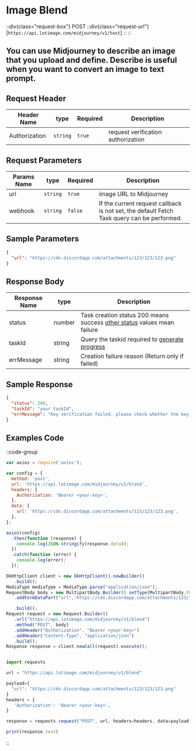# Image Blend

::div{class="request-box"}
<span class="request-identifier">POST</span>
::div{class="request-url"}
[`https://api.lotimage.com/midjourney/v1/text`]
::
::

## You can use Midjourney to describe an image that you upload and define. Describe is useful when you want to convert an image to text prompt.

## Request Header

| Header Name   | type     | Required | Description                        |
| ------------- | -------- | -------- | ---------------------------------- |
| Authorization | `string` | `true`   | request verification authorization |

## Request Parameters

| Params Name | type     | Required | Description                                                                                |
| ----------- | -------- | -------- | ------------------------------------------------------------------------------------------ |
| url         | `string` | `true`   | image URL to Midjourney                                                                    |
| webhook     | `string` | `false`  | If the current request callback is not set, the default Fetch Task query can be performed. |

## Sample Parameters

```json
{
  "url": "https://cdn.discordapp.com/attachments/123/123/123.png"
}
```

## Response Body

| Response Name | type   | Description                                                                                                   |
| ------------- | ------ | ------------------------------------------------------------------------------------------------------------- |
| status        | number | Task creation status 200 means success [other status](https://docs.lotimage.com/status) values ​​mean failure |
| taskId        | string | Query the taskid required to [generate progress](https://docs.lotimage.com/api/fetch-task-progress)           |
| errMessage    | string | Creation failure reason (Return only if failed)                                                               |

## Sample Response

```json
{
  "status": 200,
  "taskId": "your taskId",
  "errMessage": "Key verification failed, please check whether the key is correct"
}
```

## Examples Code

::code-group

```js [node]
var axios = require('axios');

var config = {
  method: 'post',
  url: 'https://api.lotimage.com/midjourney/v1/blend',
  headers: {
    Authorization: 'Bearer <your-key>',
  },
  data: {
    url: 'https://cdn.discordapp.com/attachments/123/123/123.png',
  },
};

axios(config)
  .then(function (response) {
    console.log(JSON.stringify(response.data));
  })
  .catch(function (error) {
    console.log(error);
  });
```

```js [Java]
OkHttpClient client = new OkHttpClient().newBuilder()
   .build();
MediaType mediaType = MediaType.parse("application/json");
RequestBody body = new MultipartBody.Builder().setType(MultipartBody.FORM)
   .addFormDataPart("url",'https://cdn.discordapp.com/attachments/123/123/123.png')

   .build();
Request request = new Request.Builder()
   .url("https://api.lotimage.com/midjourney/v1/blend")
   .method("POST", body)
   .addHeader("Authorization", "Bearer <your-key>")
   .addHeader("Content-Type", "application/json")
   .build();
Response response = client.newCall(request).execute();
```

```js [Python]

import requests

url = "https://api.lotimage.com/midjourney/v1/blend"

payload={
  "url": "https://cdn.discordapp.com/attachments/123/123/123.png"
}
headers = {
   'Authorization': 'Bearer <your-key>',
}

response = requests.request("POST", url, headers=headers, data=payload)

print(response.text)
```

::
